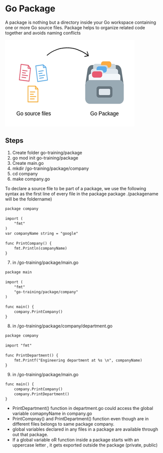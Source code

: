 # Go Package

A package is nothing but a directory inside your Go workspace containing one or more Go source files.
Package helps to organize related code together and avoids naming conflicts

![alt text](./images/package.png)

## Steps

1. Create folder go-training/package
2. go mod init go-training/package
3. Create main.go
4. mkdir /go-training/package/company
5. cd company
6. make company.go

To declare a source file to be part of a package, we use the following syntax as the first line of every file in the package
package <packagename>.(packagename will be the foldername)

```
package company

import (
	"fmt"
)
var companyName string = "google"

func PrintCompany() {
	fmt.Println(companyName)
}
```

7. in /go-training/package/main.go

```
package main

import (
	"fmt"
	"go-training/package/company"
)

func main() {
	company.PrintCompany()
}
```
8. in /go-training/package/company/department.go

```
package company

import "fmt"

func PrintDepartment() {
	fmt.Printf("Engineering department at %s \n", companyName)
}
```

9. in /go-training/package/main.go
   
```
func main() {
	company.PrintCompany()
	company.PrintDepartment()
}
```

- PrintDepartment() function in department.go could access the global variable comapnyName in company.go
- PrintCompnay() and PrintDepartment() function even though are in different files belongs to same package company. 
- global variables declared in any files in a package are available  through out that package.
- If a global variable oR function inside a package starts with an uppercase letter , it gets exported outside the package (private, public)


